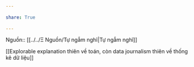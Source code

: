---  
share: True  
---  
Nguồn:: [[../../Ξ Nguồn/Tự ngẫm nghĩ|Tự ngẫm nghĩ]]  
[[Explorable explanation thiên về toán, còn data journalism thiên về thống kê dữ liệu]]  
